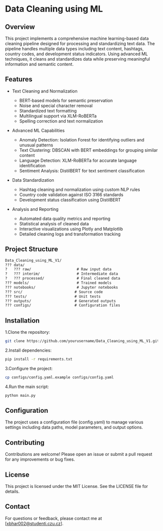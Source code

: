 # Data Cleaning using ML

## Overview

This project implements a comprehensive machine learning-based data cleaning pipeline designed for processing and standardizing text data. The pipeline handles multiple data types including text content, hashtags, country codes, and development status indicators. Using advanced ML techniques, it cleans and standardizes data while preserving meaningful information and semantic content.

## Features

- Text Cleaning and Normalization
  - BERT-based models for semantic preservation
  - Noise and special character removal
  - Standardized text formatting
  - Multilingual support via XLM-RoBERTa
  - Spelling correction and text normalization
  
- Advanced ML Capabilities
  - Anomaly Detection: Isolation Forest for identifying outliers and unusual patterns
  - Text Clustering: DBSCAN with BERT embeddings for grouping similar content
  - Language Detection: XLM-RoBERTa for accurate language identification
  - Sentiment Analysis: DistilBERT for text sentiment classification
  
- Data Standardization
  - Hashtag cleaning and normalization using custom NLP rules
  - Country code validation against ISO 3166 standards
  - Development status classification using DistilBERT
  
- Analysis and Reporting
  - Automated data quality metrics and reporting
  - Statistical analysis of cleaned data
  - Interactive visualizations using Plotly and Matplotlib
  - Detailed cleaning logs and transformation tracking

## Project Structure

```markdown
Data_Cleaning_using_ML_V1/
??? data/
?   ??? raw/                     # Raw input data
?   ??? interim/                 # Intermediate data
?   ??? processed/               # Final cleaned data
??? models/                      # Trained models
??? notebooks/                   # Jupyter notebooks
??? src/                        # Source code
??? tests/                      # Unit tests
??? outputs/                    # Generated outputs
??? configs/                    # Configuration files
```

## Installation

1.Clone the repository:

```bash
git clone https://github.com/yourusername/Data_Cleaning_using_ML_V1.git
```

2.Install dependencies:

```bash
pip install -r requirements.txt
```

3.Configure the project:

```bash
cp configs/config.yaml.example configs/config.yaml
```

4.Run the main script:

```bash
python main.py
```

## Configuration

The project uses a configuration file (config.yaml) to manage various settings including data paths, model parameters, and output options.

## Contributing

Contributions are welcome! Please open an issue or submit a pull request for any improvements or bug fixes.

## License

This project is licensed under the MIT License. See the LICENSE file for details.

## Contact

For questions or feedback, please contact me at [xbhar002@studenti.czu.cz].
